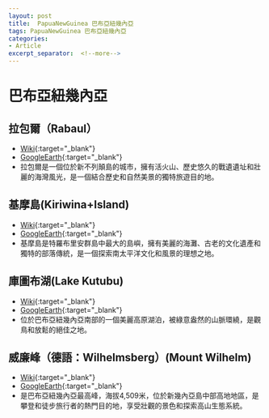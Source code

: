```yaml
---
layout: post
title:  PapuaNewGuinea 巴布亞紐幾內亞
tags: PapuaNewGuinea 巴布亞紐幾內亞 
categories:
- Article
excerpt_separator:  <!--more-->
---
```

# 巴布亞紐幾內亞

## 拉包爾（Rabaul）
- [Wiki](https://zh.wikipedia.org/zh-tw/%E6%8B%89%E5%8C%85%E7%88%BE "Wiki"){:target="_blank"} 
- [GoogleEarth](https://earth.google.com/web/search/Rabaul/@-4.20192625,152.1651652,4.42066424a,2358.97221169d,34.99999988y,0h,0t,0r/ "GoogleEarth"){:target="_blank"} 
- 拉包爾是一個位於新不列顛島的城市，擁有活火山、歷史悠久的戰遺遺址和壯麗的海灣風光，是一個結合歷史和自然美景的獨特旅遊目的地。

## 基摩島(Kiriwina+Island)
- [Wiki](https://zh.wikipedia.org/w/index.php?search=Kiriwina+Island "Wiki"){:target="_blank"} 
- [GoogleEarth](https://earth.google.com/web/search/Kiriwina+Island "GoogleEarth"){:target="_blank"} 
- 基摩島是特羅布里安群島中最大的島嶼，擁有美麗的海灘、古老的文化遺產和獨特的部落傳統，是一個探索南太平洋文化和風景的理想之地。

## 庫圖布湖(Lake Kutubu)
- [Wiki](https://zh.wikipedia.org/zh-tw/%E5%BA%AB%E5%9C%96%E5%B8%83%E6%B9%96 "Wiki"){:target="_blank"} 
- [GoogleEarth](https://earth.google.com/web/search/Lake+Kutubu/@-6.39181215,143.33115574,825.90196a,23104.36912425d,34.99999942y,0h,0t,0r/ "GoogleEarth"){:target="_blank"} 
- 位於巴布亞紐幾內亞南部的一個美麗高原湖泊，被綠意盎然的山脈環繞，是觀鳥和放鬆的絕佳之地。

## 威廉峰（德語：Wilhelmsberg）(Mount Wilhelm)
- [Wiki](https://zh.wikipedia.org/zh-tw/%E5%A8%81%E5%BB%89%E5%B3%B0 "Wiki"){:target="_blank"} 
- [GoogleEarth](https://earth.google.com/web/search/Mount+Wilhelm/@-5.7799895,145.0297012,4443.25297681a,5707.69110255d,34.99999968y,0h,0t,0r/ "GoogleEarth"){:target="_blank"} 
- 是巴布亞紐幾內亞最高峰，海拔4,509米，位於新幾內亞島中部高地地區，是攀登和徒步旅行者的熱門目的地，享受壯觀的景色和探索高山生態系統。

